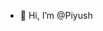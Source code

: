 - 👋 Hi, I’m @Piyush
<!-- - 👀 I’m currently working and learning at [Rario](https://rario.com).
- 👀 I’m interested in Full-stack Development.
- 🌱 I’m currently learning Basic of Backend Development using Node and Express.Js.
- 💞️ I’m looking to collaborate on some FrontEnd open source projects.
- 📫 How to reach me - https://www.linkedin.com/in/piyush-khurana-98338b167/


I am Proficient in These Technologies
# Java
# JavaScript
# Html
# CSS
# ReactJS
# NextJS
# TypeScript
# NodeJS
# Android
# Solidity
# Web3
Piyush023/Piyush023 is a ✨ special ✨ repository because its `README.md` (this file) appears on your GitHub profile.
You can click the Preview link to take a look at your changes.
--->
